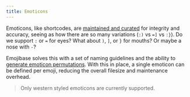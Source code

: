 ```yaml
---
title: Emoticons
---
```


Emoticons, like shortcodes, are
[maintained and curated](https://github.com/milesj/emojibase/blob/master/packages/generator/src/resources/emoticons.ts)
for integrity and accuracy, seeing as how there are so many variations (`:)` vs `=]` vs `:}`). Do we
support `:` or `=` for eyes? What about `)`, `]`, or `}` for mouths? Or maybe a nose with `-`?

Emojibase solves this with a set of naming guidelines and the ability to
[generate emoticon permutations](./api.mdx#generateemoticonpermutations). With this in place, a
single emoticon can be defined per emoji, reducing the overall filesize and maintenance overhead.

> Only western styled emoticons are currently supported.
